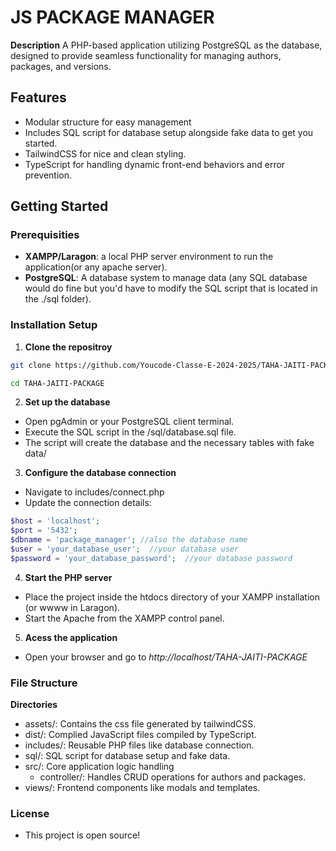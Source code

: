 # JS PACKAGE MANAGER

**Description**
A PHP-based application utilizing PostgreSQL as the database, designed to provide seamless functionality for managing authors, packages, and versions.

## Features
- Modular structure for easy management
- Includes SQL script for database setup alongside fake data to get you started.
- TailwindCSS for nice and clean styling.
- TypeScript for handling dynamic front-end behaviors and error prevention.

## Getting Started

### Prerequisities
- **XAMPP/Laragon**: a local PHP server environment to run the application(or any apache server).
- **PostgreSQL**: A database system to manage data (any SQL database would do fine but you'd have to modify the SQL script that is located in the ./sql folder).

### Installation Setup
1. **Clone the repositroy**
```bash
git clone https://github.com/Youcode-Classe-E-2024-2025/TAHA-JAITI-PACKAGE.git

cd TAHA-JAITI-PACKAGE
```
2. **Set up the database**
- Open pgAdmin or your PostgreSQL client terminal.
- Execute the SQL script in the /sql/database.sql file.
- The script will create the database and the necessary tables with fake data/

3. **Configure the database connection**
- Navigate to includes/connect.php
- Update the connection details:
```php
$host = 'localhost';  
$port = '5432';  
$dbname = 'package_manager'; //also the database name  
$user = 'your_database_user';  //your database user
$password = 'your_database_password';  //your database password
```
4. **Start the PHP server**
- Place the project inside the htdocs directory of your XAMPP installation (or wwww in Laragon).
- Start the Apache from the XAMPP control panel.
5. **Acess the application**
- Open your browser and go to *http://localhost/TAHA-JAITI-PACKAGE*

### File Structure
**Directories**
- assets/: Contains the css file generated by tailwindCSS.
- dist/: Complied JavaScript files compiled by TypeScript.
- includes/: Reusable PHP files like database connection.
- sql/: SQL script for database setup and fake data.
- src/: Core application logic handling
    - controller/: Handles CRUD operations for authors and packages.
- views/: Frontend components like modals and templates.

### License
- This project is open source!
